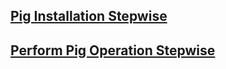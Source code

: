 ## [Pig Installation Stepwise](https://aws.plainenglish.io/how-to-install-apache-pig-on-a-hadoop-cluster-on-ubuntu-948412465948)

## [Perform Pig Operation Stepwise](https://aws.plainenglish.io/apache-pig-illustrate-basic-operators-with-example-9d485f6415d9)
